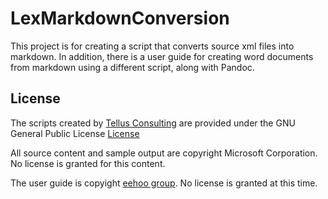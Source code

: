 # LexMarkdownConversion

This project is for creating a script that converts source xml files into markdown.
In addition, there is a user guide for creating word documents from markdown using a different script, along with Pandoc.

## License

The scripts created by [Tellus Consulting](http://tellus-consulting.com) are provided under the GNU General Public License [License](license.md)

All source content and sample output are copyright Microsoft Corporation. No license is granted for this content.

The user guide is copyight [eehoo group](http://eehoogroup.com). No license is granted at this time.
